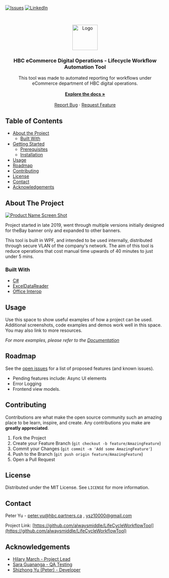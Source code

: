<!-- PROJECT SHIELDS -->
<!--
*** I'm using markdown "reference style" links for readability.
*** Reference links are enclosed in brackets [ ] instead of parentheses ( ).
*** See the bottom of this document for the declaration of the reference variables
*** for contributors-url, forks-url, etc. This is an optional, concise syntax you may use.
*** https://www.markdownguide.org/basic-syntax/#reference-style-links
-->
[![Issues][issues-shield]][issues-url]
[![LinkedIn][linkedin-shield]][linkedin-url]

<!-- PROJECT LOGO -->
<br />
<p align="center">
  <a href="https://github.com/alwaysmiddle/LifeCycleWorkflowTool">
    <img src="https://upload.wikimedia.org/wikipedia/commons/thumb/0/04/Hudson%27s_Bay_Company_Official_Logo_2013.svg/320px-Hudson%27s_Bay_Company_Official_Logo_2013.svg.png" alt="Logo" width="80" height="80">
  </a>

  <h3 align="center">HBC eCommerce Digital Operations - Lifecycle Workflow Automation Tool</h3>

  <p align="center">
     This tool was made to automated reporting for workflows under eCommerce department of HBC digital operations.
    <br />
    <br />
    <a href="https://github.com/alwaysmiddle/LifeCycleWorkflowTool/wiki"><strong>Explore the docs »</strong></a>
    <br />
    <br />
    <a href="https://github.com/alwaysmiddle/LifeCycleWorkflowTool/issues">Report Bug</a>
    ·
    <a href="https://github.com/alwaysmiddle/LifeCycleWorkflowTool/issues">Request Feature</a>
  </p>
</p>



<!-- TABLE OF CONTENTS -->
## Table of Contents

* [About the Project](#about-the-project)
  * [Built With](#built-with)
* [Getting Started](#getting-started)
  * [Prerequisites](#prerequisites)
  * [Installation](#installation)
* [Usage](#usage)
* [Roadmap](#roadmap)
* [Contributing](#contributing)
* [License](#license)
* [Contact](#contact)
* [Acknowledgements](#acknowledgements)



<!-- ABOUT THE PROJECT -->
## About The Project

[![Product Name Screen Shot][product-screenshot]][product-screenshot]

Project started in late 2019, went through multiple versions initially designed for theBay banner only and expanded to other banners.

This tool is built in WPF, and intended to be used internally, distributed through secure VLAN of the company's network. The aim of this tool is reduce operations that cost manual time upwards of 40 minutes to just under 5 mins.

### Built With

* [C#](https://en.wikipedia.org/wiki/C_Sharp_(programming_language))
* [ExcelDataReader](https://github.com/ExcelDataReader/ExcelDataReader)
* [Office Interop](https://docs.microsoft.com/en-us/dotnet/api/microsoft.office.interop.excel?view=excel-pia)



<!-- GETTING STARTED -- TODO>
## Getting Started

To get a local copy up and running follow these simple steps.

### Prerequisites

This is an example of how to list things you need to use the software and how to install them.
* .Net Framework 4.5
This should come installed with Windows 10, if this component is somehow missing. Please submit a ticket to IT department to get this installed.
Or if you have administrative access, please go to https://www.microsoft.com/en-ca/download/details.aspx?id=30653 to install this.

### Installation

1. Navigate to Following folder: 
```sh
git clone https://github.com/github_username/repo_name.git
```
2. Install NPM packages
```sh
npm install
```



<!-- USAGE EXAMPLES -->
## Usage

Use this space to show useful examples of how a project can be used. Additional screenshots, code examples and demos work well in this space. You may also link to more resources.

_For more examples, please refer to the [Documentation](https://example.com)_



<!-- ROADMAP -->
## Roadmap

See the [open issues](https://github.com/github_username/repo_name/issues) for a list of proposed features (and known issues).

* Pending features include: Async UI elements
* Error Logging
* Frontend view models.

<!-- CONTRIBUTING -->
## Contributing

Contributions are what make the open source community such an amazing place to be learn, inspire, and create. Any contributions you make are **greatly appreciated**.

1. Fork the Project
2. Create your Feature Branch (`git checkout -b feature/AmazingFeature`)
3. Commit your Changes (`git commit -m 'Add some AmazingFeature'`)
4. Push to the Branch (`git push origin feature/AmazingFeature`)
5. Open a Pull Request

<!-- LICENSE -->
## License

Distributed under the MIT License. See `LICENSE` for more information.

<!-- CONTACT -->
## Contact

Peter Yu - peter.yu@hbc.partners.ca , ysz10000@gmail.com

Project Link: [https://github.com/alwaysmiddle/LifeCycleWorkflowTool](https://github.com/alwaysmiddle/LifeCycleWorkflowTool)



<!-- ACKNOWLEDGEMENTS -->
## Acknowledgements

* [Hilary March - Project Lead](https://www.linkedin.com/in/hilary-march-3089b463/)
* [Sara Guananga - QA Testing](https://www.linkedin.com/in/saraeguananga/)
* [Shizhong Yu (Peter) - Developer](https://www.linkedin.com/in/peter-yu-523a25173/)


<!-- MARKDOWN LINKS & IMAGES -->
<!-- https://www.markdownguide.org/basic-syntax/#reference-style-links -->
[issues-shield]: https://img.shields.io/github/issues-raw/alwaysmiddle/LifeCycleWorkflowTool.svg?style=flat-square
[issues-url]: https://github.com/alwaysmiddle/LifeCycleWorkflowTool/issues
[linkedin-shield]: https://img.shields.io/badge/-LinkedIn-black.svg?style=flat-square&logo=linkedin&colorB=555
[linkedin-url]: https://www.linkedin.com/in/peter-yu-523a25173/
[product-screenshot]: https://i.imgur.com/3RE9jTa.png
